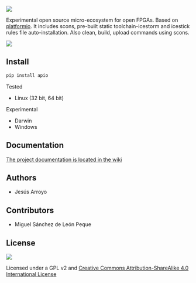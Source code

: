 ![][apio-logo]

Experimental open source micro-ecosystem for open FPGAs. Based on [platformio](https://github.com/platformio/platformio). It includes scons, pre-built static toolchain-icestorm and icestick rules file auto-installation. Also clean, build, upload commands using scons.

![](https://github.com/bqlabs/apio/raw/master/doc/apio.jpg)

## Install

```bash
pip install apio
```

Tested
* Linux (32 bit, 64 bit)

Experimental
* Darwin
* Windows

## Documentation

[The project documentation is located in the wiki](https://github.com/bqlabs/apio/wiki)

## Authors

* Jesús Arroyo

## Contributors

* Miguel Sánchez de León Peque

## License
![](https://github.com/bqlabs/apio/raw/master/doc/bq-logo-cc-sa-small-150px.png)

Licensed under a GPL v2 and [Creative Commons Attribution-ShareAlike 4.0 International License](http://creativecommons.org/licenses/by-sa/4.0/)

[apio-logo]: doc/apio-logo.png
